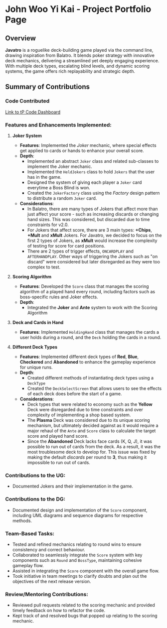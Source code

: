 # John Woo Yi Kai - Project Portfolio Page

## Overview

**Javatro** is a roguelike deck-building game played via the command line, drawing inspiration from Balatro. It blends poker strategy with innovative deck mechanics, delivering a streamlined yet deeply engaging experience. With multiple deck types, escalating blind levels, and dynamic scoring systems, the game offers rich replayability and strategic depth.


## Summary of Contributions

### Code Contributed
[Link to tP Code Dashboard](https://nus-cs2113-ay2425s2.github.io/tp-dashboard/?search=markneoneo&breakdown=true&sort=groupTitle%20dsc&sortWithin=title&since=2025-02-21&timeframe=commit&mergegroup=&groupSelect=groupByRepos&checkedFileTypes=docs~functional-code~test-code~other)

### Features and Enhancements Implemented:
1. **Joker System**
    - **Features**: Implemented the _Joker_ mechanic, where special effects get applied to cards or hands to enhance your overall score.
    - **Depth**:
        - Implemented an abstract `Joker` class and related sub-classes to implement the Joker mechanic.
        - Implemented the `HeldJokers` class to hold `Jokers` that the user has in the game.
        - Designed the system of giving each player a `Joker` card everytime a Boss Blind is won.
        - Created the `JokerFactory` class using the _Factory_ design pattern to distribute a random `Joker` card.
    - **Considerations**:
        - In Balatro, there are many types of Jokers that affect more than just affect your score - such as increasing discards or changing hand sizes. This was considered, but discarded due to time constraints for v2.0.
        - For Jokers that affect score, there are 3 main types: **+Chips**, **+Mult** and **xMult** Jokers. For Javatro, we decided to focus on the first 2 types of Jokers, as **xMult** would increase the complexity of testing for score for card positions.
        - There are 2 types of trigger effects, `ONCARDPLAY` and `AFTERHANDPLAY`. Other ways of triggering the Jokers such as "on discard" were considered but later disregarded as they were too complex to test.


2. **Scoring Algorithm**
   - **Features**: Developed the `Score` class that manages the scoring algorithm of a played hand every round, including factors such as boss-specific rules and Joker effects.
   - **Depth**:
     - Integrated the **Joker** and **Ante** system to work with the Scoring Algorithm 


3. **Deck and Cards in Hand** 
   - **Features**: Implemented `HoldingHand` class that manages the cards a user holds during a round, and the `Deck` holding the cards in a round.


4. **Different Deck Types**
   - **Features**: Implemented different deck types of **Red**, **Blue**, **Checkered** and **Abandoned** to enhance the gameplay experience for unique runs.
   - **Depth**: 
     - Created different methods of instantiating deck types using a `DeckType`
     - Created the `DeckSelectScreen` that allows users to see the effects of each deck does before the start of a game.
   - **Considerations**:
     - Deck types that were related to economy such as the **Yellow** Deck were disregarded due to time constraints and over complexity of implementing a shop based system.
     - The **Plasma** Deck was considered due to its unique scoring mechanism, but ultimately decided against as it would require a major rehaul of the `Ante` and `Score` class to calculate the target score and played hand score.
     - Since the **Abandoned** Deck lacks face cards (K, Q, J), it was possible to run out of cards from the deck. As a result, it was the most troublesome deck to develop for. This issue was fixed by making the default _discards_ per round to **3**, thus making it impossible to run out of cards.

### Contributions to the UG:
- Documented Jokers and their implementation in the game.

### Contributions to the DG:
- Documented design and implementation of the `Score` component, including UML diagrams and sequence diagrams for respective methods.

### Team-Based Tasks:
- Tested and refined mechanics relating to round wins to ensure consistency and correct behaviour.
- Collaborated to seamlessly integrate the `Score` system with key components such as `Round` and `BossType`, maintaining cohesive gameplay flow.
- Assisted in integrating the `Score` component with the overall game flow.
- Took initiative in team meetings to clarify doubts and plan out the objectives of the next release version.

### Review/Mentoring Contributions:
- Reviewed pull requests related to the scoring mechanic and provided timely feedback on how to refactor the code.
- Kept track of and resolved bugs that popped up relating to the scoring mechanic.